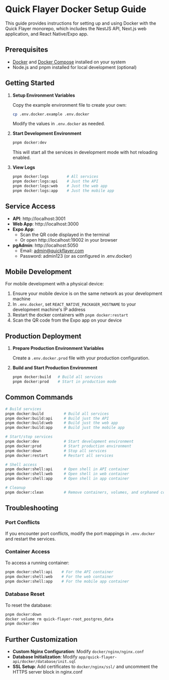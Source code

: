 # Quick Flayer Docker Setup Guide

This guide provides instructions for setting up and using Docker with the Quick Flayer monorepo, which includes the NestJS API, Next.js web application, and React Native/Expo app.

## Prerequisites

- [Docker](https://docs.docker.com/get-docker/) and [Docker Compose](https://docs.docker.com/compose/install/) installed on your system
- Node.js and pnpm installed for local development (optional)

## Getting Started

1. **Setup Environment Variables**

   Copy the example environment file to create your own:

   ```bash
   cp .env.docker.example .env.docker
   ```

   Modify the values in `.env.docker` as needed.

2. **Start Development Environment**

   ```bash
   pnpm docker:dev
   ```

   This will start all the services in development mode with hot reloading enabled.

3. **View Logs**

   ```bash
   pnpm docker:logs        # All services
   pnpm docker:logs:api    # Just the API
   pnpm docker:logs:web    # Just the web app
   pnpm docker:logs:app    # Just the mobile app
   ```

## Service Access

- **API**: http://localhost:3001
- **Web App**: http://localhost:3000
- **Expo App**: 
  - Scan the QR code displayed in the terminal
  - Or open http://localhost:19002 in your browser
- **pgAdmin**: http://localhost:5050
  - Email: admin@quickflayer.com
  - Password: admin123 (or as configured in .env.docker)

## Mobile Development

For mobile development with a physical device:

1. Ensure your mobile device is on the same network as your development machine
2. In `.env.docker`, set `REACT_NATIVE_PACKAGER_HOSTNAME` to your development machine's IP address
3. Restart the docker containers with `pnpm docker:restart`
4. Scan the QR code from the Expo app on your device

## Production Deployment

1. **Prepare Production Environment Variables**

   Create a `.env.docker.prod` file with your production configuration.

2. **Build and Start Production Environment**

   ```bash
   pnpm docker:build   # Build all services
   pnpm docker:prod    # Start in production mode
   ```

## Common Commands

```bash
# Build services
pnpm docker:build         # Build all services
pnpm docker:build:api     # Build just the API
pnpm docker:build:web     # Build just the web app
pnpm docker:build:app     # Build just the mobile app

# Start/stop services
pnpm docker:dev           # Start development environment
pnpm docker:prod          # Start production environment
pnpm docker:down          # Stop all services
pnpm docker:restart       # Restart all services

# Shell access
pnpm docker:shell:api     # Open shell in API container
pnpm docker:shell:web     # Open shell in web container
pnpm docker:shell:app     # Open shell in app container

# Cleanup
pnpm docker:clean         # Remove containers, volumes, and orphaned containers
```

## Troubleshooting

### Port Conflicts

If you encounter port conflicts, modify the port mappings in `.env.docker` and restart the services.

### Container Access

To access a running container:

```bash
pnpm docker:shell:api    # For the API container
pnpm docker:shell:web    # For the web container
pnpm docker:shell:app    # For the mobile app container
```

### Database Reset

To reset the database:

```bash
pnpm docker:down
docker volume rm quick-flayer-root_postgres_data
pnpm docker:dev
```

## Further Customization

- **Custom Nginx Configuration**: Modify `docker/nginx/nginx.conf`
- **Database Initialization**: Modify `app/quick-flayer-api/docker/database/init.sql`
- **SSL Setup**: Add certificates to `docker/nginx/ssl/` and uncomment the HTTPS server block in nginx.conf
